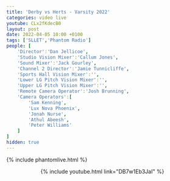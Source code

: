 ```yaml
---
title: 'Derby vs Herts - Varsity 2022'
categories: video live
youtube: CLx2fKdecB0
layout: post
date: 2022-04-05 10:00 +0100
tags: ['SLLET','Phantom Radio']
people: [
    'Director':'Dan Jellicoe',
    'Studio Vision Mixer':'Callum Jones',
    'Sound Mixer':'Jack Gourley',
    'Channel 2 Director':'Jamie Tunnicliffe',
    'Sports Hall Vision Mixer':'',
    'Lower LG Pitch Vision Mixer':'',
    'Upper LG Pitch Vision Mixer':'',
    'Remote Camera Operator':'Josh Brunning',
    'Camera Operators':[
        'Sam Kenning',
        'Lux Nova Phoenix',
        'Jonah Nurse',
        'Athul Abeesh',
        'Peter Williams'
    ]
]
hidden: true
---
```


{% include phantomlive.html %}

<div style="text-align:center">{% include youtube.html link="DB7w1Eb3JaI" %}</div>